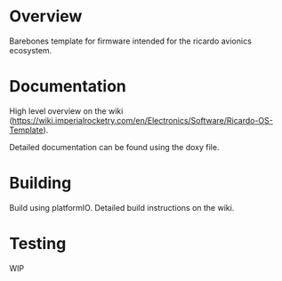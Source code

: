 # Overview
Barebones template for firmware intended for the ricardo avionics ecosystem.

# Documentation
High level overview on the wiki (https://wiki.imperialrocketry.com/en/Electronics/Software/Ricardo-OS-Template).

Detailed documentation can be found using the doxy file.

# Building
Build using platformIO. Detailed build instructions on the wiki.

# Testing
WIP

